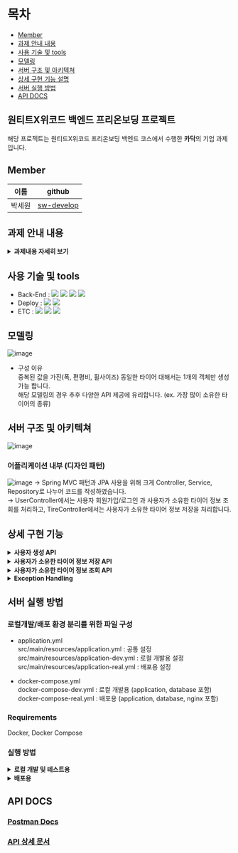 # 목차
  * [Member](#member)
  * [과제 안내 내용](#과제-안내-내용)
  * [사용 기술 및 tools](#사용-기술-및-tools)
  * [모델링](#모델링)
  * [서버 구조 및 아키텍쳐](#서버-구조-및-아키텍쳐)
  * [상세 구현 기능 설명](#상세-구현-기능)
  * [서버 실행 방법](#서버-실행-방법)
  * [API DOCS](#api-docs)


##  원티트X위코드 백엔드 프리온보딩 프로젝트 
해당 프로젝트는 원티드X위코드 프리온보딩 백엔드 코스에서 수행한 **카닥**의 기업 과제 입니다.

## Member
| 이름  | github                                   |
|-------|-----------------------------------------|
|박세원 |[sw-develop](https://github.com/sw-develop)| 


## 과제 안내 내용
<details>
<summary><b>과제내용 자세히 보기</b></summary>
<div markdown="1">

### **[필수 포함 사항]**
- READ.ME 작성
    - 프로젝트 빌드, 자세한 실행 방법 명시
    - 구현 방법과 이유에 대한 간략한 설명
    - **서버 구조 및 디자인 패턴에 대한 개략적인 설명**
    - 완료된 시스템이 배포된 서버의 주소
    - 해당 과제를 진행하면서 회고 내용 블로그 포스팅
- Swagger나 Postman을 이용하여 API 테스트 가능하도록 구현

### 1. 배경 및 공통 요구사항

<aside>
😁 **카닥에서 실제로 사용하는 프레임워크를 토대로 타이어 API를 설계 및 구현합니다.**

</aside>

- 데이터베이스 환경은 별도로 제공하지 않습니다.
  **RDB중 원하는 방식을 선택**하면 되며, sqlite3 같은 별도의 설치없이 이용 가능한 in-memory DB도 좋으며, 가능하다면 Docker로 준비하셔도 됩니다.
- 단, 결과 제출 시 README.md 파일에 실행 방법을 완벽히 서술하여 DB를 포함하여 전체적인 서버를 구동하는데 문제없도록 해야합니다.
- 데이터베이스 관련처리는 raw query가 아닌 **ORM을 이용하여 구현**합니다.
- Response Codes API를 성공적으로 호출할 경우 200번 코드를 반환하고, 그 외의 경우에는 아래의 코드로 반환합니다.

| Response Code  | Description                     |
|-------|------------------------------------------|
|200 OK	|성공
|400 Bad Request	|Parameter가 잘못된 (범위, 값 등)|
|401 Unauthorized	|인증을 위한 Header가 잘못됨|
|500 Internal Server Error	|기타 서버 에러|

---

### 2. 사용자 생성 API

🎁 **요구사항**

- ID/Password로 사용자를 생성하는 API.
- 인증 토큰을 발급하고 이후의 API는 인증된 사용자만 호출할 수 있다.

```jsx
/* Request Body 예제 */

 { "id": "candycandy", "password": "ASdfdsf3232@" }
```

---

### 3. 사용자가 소유한 타이어 정보를 저장하는 API

🎁 **요구사항**

- 자동차 차종 ID(trimID)를 이용하여 사용자가 소유한 자동차 정보를 저장한다.
- 한 번에 최대 5명까지의 사용자에 대한 요청을 받을 수 있도록 해야한다. 즉 사용자 정보와 trimId 5쌍을 요청데이터로 하여금 API를 호출할 수 있다는 의미이다.

```jsx
/* Request Body 예제 */
[
  {
    "id": "candycandy",
    "trimId": 5000
  },
  {
    "id": "mylovewolkswagen",
    "trimId": 9000
  },
  {
    "id": "bmwwow",
    "trimId": 11000
  },
  {
    "id": "dreamcar",
    "trimId": 15000
  }
]
```

🔍 **상세구현 가이드**

- 자동차 정보 조회 API의 사용은 아래와 같이 5000, 9000부분에 trimId를 넘겨서 조회할 수 있다.
  **자동차 정보 조회 API 사용 예제**

📄 [https://dev.mycar.cardoc.co.kr/v1/trim/5000](https://dev.mycar.cardoc.co.kr/v1/trim/5000)

📄 [https://dev.mycar.cardoc.co.kr/v1/trim/9000](https://dev.mycar.cardoc.co.kr/v1/trim/9000)

📄 [https://dev.mycar.cardoc.co.kr/v1/trim/11000](https://dev.mycar.cardoc.co.kr/v1/trim/11000)

📄 [https://dev.mycar.cardoc.co.kr/v1/trim/15000](https://dev.mycar.cardoc.co.kr/v1/trim/15000)


- 조회된 정보에서 타이어 정보는 spec → driving → frontTire/rearTire 에서 찾을 수 있다.
- 타이어 정보는 205/75R18의 포맷이 정상이다. 205는 타이어 폭을 의미하고 75R은 편평비, 그리고 마지막 18은 휠사이즈로써 {폭}/{편평비}R{18}과 같은 구조이다.
  위와 같은 형식의 데이터일 경우만 DB에 항목별로 나누어 서로다른 Column에 저장하도록 한다.


### 4. 사용자가 소유한 타이어 정보 조회 API

🎁 **요구사항**

- 사용자 ID를 통해서 2번 API에서 저장한 타이어 정보를 조회할 수 있어야 한다.

</div>
</details>


## 사용 기술 및 tools
- Back-End :  <img src="https://img.shields.io/badge/Java 11-007396?style=for-the-badge&logo=Java&logoColor=white"/>&nbsp;<img src="https://img.shields.io/badge/Spring Boot 2.5.7-6DB33F?style=for-the-badge&logo=SpringBoot&logoColor=white"/>&nbsp;<img src="https://img.shields.io/badge/Gradle-02303A?style=for-the-badge&logo=Gradle&logoColor=white"/>&nbsp;<img src="https://img.shields.io/badge/MySQL 8-4479A1?style=for-the-badge&logo=MySQL&logoColor=white"/>&nbsp;
- Deploy : <img src="https://img.shields.io/badge/AWS_EC2-232F3E?style=for-the-badge&logo=Amazon&logoColor=white"/>&nbsp;<img src="https://img.shields.io/badge/Docker-0052CC?style=for-the-badge&logo=Docker&logoColor=white"/>
- ETC :  <img src="https://img.shields.io/badge/Git-F05032?style=for-the-badge&logo=Git&logoColor=white"/>&nbsp;<img src="https://img.shields.io/badge/Github-181717?style=for-the-badge&logo=Github&logoColor=white"/>&nbsp;<img src="https://img.shields.io/badge/Postman-FF6C37?style=for-the-badge&logo=Postman&logoColor=white"/>&nbsp;


## 모델링
![image](https://user-images.githubusercontent.com/69254943/144006790-76db2dd4-723d-42fd-9171-4af04597532f.png)
- 구성 이유   
  중복된 값을 가진(폭, 편평비, 휠사이즈) 동일한 타이어 대해서는 1개의 객체만 생성 가능 합니다.   
  해당 모델링의 경우 추후 다양한 API 제공에 유리합니다. (ex. 가장 많이 소유한 타이어의 종류)
  

## 서버 구조 및 아키텍쳐
![image](https://user-images.githubusercontent.com/69254943/144007049-1de9d20a-8d81-4649-96a2-f4605087130c.png)


### 어플리케이션 내부 (디자인 패턴)
![image](https://user-images.githubusercontent.com/69254943/144007195-f62f3ab5-93b2-4f8c-bfb3-9198ad24ee7b.png)
→ Spring MVC 패턴과 JPA 사용을 위해 크게 Controller, Service, Repository로 나누어 코드를 작성하였습니다.   
→ UserController에서는 사용자 회원가입/로그인 과 사용자가 소유한 타이어 정보 조회를 처리하고, TireController에서는 사용자가 소유한 타이어 정보 저장을 처리합니다.


## 상세 구현 기능
<details>
<summary><b>사용자 생성 API</b></summary>
<div markdown="1">

**POST /users/signup (회원가입)**
**POST /users/login   (로그인)**

## 회원가입   
-  id와 password를 입력하여 회원가입을 할 수 있습니다.   
-  중복된 id는 사용할 수 없습니다.   

## 로그인 및 인증
- JWT 기반 인증 구현을 위해 로그인 시 토큰을 발급해주고 특정 API 요청 시 Header에 "X-AUTH-TOKEN" : "TOKEN값" 을 설정하여 인증을 수행하도록 하였습니다.   
- 인증과 권한 등 보안에 관한 기능을 제공하는 **Spring Security**를 사용하였습니다.   
-  WebSecurityConfigurerAdapter를 상속한 WebSecurityConfig 클래스를 생성하여 요청에 대한 사용 권한 체크 및 JWTFilter를 등록하였습니다.   
-  JWT   
   토큰 발행 및 검증 모듈 : io.jsonwebtoken.jjwt 라이브러리를 사용하였습니다.     
   JWTFilter를 구성하여 검증이 끝난 JWT 로부터 사용자 정보를 받아와 UsernamePasswordAuthenticationFilter로 전달하도록 하였습니다.   
   토큰에 저장한 정보 및 유효시간 : User의 name & role, 30분   
   
## Response Code
| 종류 | 상황 | 응답 코드 |
| --- | --- | --- |
| 회원가입 | 회원가입 성공 | 200 OK |
|  | 중복된 id | 400 Bad Request |
| 로그인 | 로그인 성공 | 200 OK |
|  | 존재하지 않는 id | 404 Not Found |
|  | 올바르지 않은 id, password | 400 Bad Request |

</div>
</details>

<details>
<summary><b>사용자가 소유한 타이어 정보 저장 API</b></summary>
<div markdown="1">

**POST /tires (사용자가 소유한 타이어 정보 저장)**

## 로직 구현을 위한 세부 조건
코드 작성 전 세부 조건을 명확히 정하는 것이 중요하다고 생각하여 관련 세부 조건을 자체적으로 정하였습니다.

- 해당 API 호출 가능한 사람    
  - 인증된 사용자만 (다른 사용자가 소유한 타이어 정보도 저장이 가능함)
  

- 최대 5개의 요청 데이터에 대해 1개라도 올바르지 않은 데이터가 있을 때의 처리    
  - 모든 요청 데이터가 올바른 경우에만(예외를 발생시키지 않는 경우) 정상 요청으로 판단   
  - 1개라도 올바르지 않은 데이터(예외를 발생시키는 경우)가 있는 경우 Exception 반환   


- 올바르지 않은 데이터(예외 발생)의 조건    
  - 요청 데이터의 개수가 1~5개가 아닌 경우 (400 Bad Request)   
  - 해당 id 값을 가진 사용자가 존재하지 않는 경우 (400 Not Found)      
  - 자동차 정보 조회 외부 API 응답 상태코드가 200이 아닌 경우 (400 Bad Request)      
  - 자동차 정보 조회 외부 API 응답 상태코드가 200이지만, 응답의 spec → driving → frontTire/rearTire 에서 타이어 정보를 찾을 수 없는 경우 (400 Bad Request)      


- 올바른 타이어 정보 포맷인지 확인 과정
  - 공백(`\t, \n, \x0B, \f, \r`) 제거
  - `{차량종류}{폭}/{편평비}R{휠사이즈}` 패턴에 맞는지 확인   
  - 올바른 포맷인 경우   
    frontTire, rearTire 중 올바른 포맷의 타이어만 저장   
    frontTire와 rearTire가 동일한 타이어 정보인 경우 Tire 객체 1개 생성, 사용자 소유 타이어 1개 생성   
  - 올바르지 않은 포맷인 경우   
    예외 처리는 되지 않고 사용자 소유 타이어 정보가 저장되지 않음   
    (외부 API의 응답값의 포맷이 달라서 발생한 경우이므로 예외라고 보지 않았음)


- 사용자 소유 타이어 정보 저장 순서    
  1. (사용자id, trimID)를 한 쌍으로 데이터 유효성 검사 수행   
   사용자 정보 존재 확인   
   trimID에 대한 외부 API 응답 코드 & 응답에서 타이어 정보 찾을 수 있는지 확인   
   올바른 타이어 포맷인 경우 타이어 정보를 데이터베이스로부터 가져오거나 새로 생성
  2. 1의 검사 통과했고, 해당 (사용자, 타이어) 정보가 데이터베이스에 아직 없는 경우에 UserTire 객체 생성하여 List<>에 저장해둠   
  3. 모든 요청 값에 대해 1,2 과정 수행 후 List<>에 있는 UserTire 객체를 데이터베이스에 저장
     

*위의 해당 저장 순서 선택 이유   
올바르지 않은 데이터가 존재해 중간에 예외가 발생한 경우 데이터베이스 rollback을 수행하지 않아도 됨   
새로운 타이어 정보는 데이터베이스에 무조건 저장됨(타이어 정보는 요청 시 마다 새로운 값일 경우 데이터베이스에 새로 생성해둬도 문제가 없음)   

## 기능 구현 자세한 설명
- 자동차 정보 조회 외부 API 호출   
  - RestTemplate 사용하여 HTTP Client로 Cardoc의 REST API를 호출하였습니다.
  - RestTemplate Bean 등록을 위해 RestTemplateConfig 클래스를 구성하였습니다.
  - Connection Pooling을 사용하여 커넥션을 재사용하고 제한하기 위해 apache에서 제공하는 HttpClient를 사용하였습니다.


- 외부 API에 대한 응답 String to Json 
  - `com.googlecode.json-simple` 라이브러로 RestTemplate으로 호출 시 반환된 응답의 body를 Parsing하고 JSONObject로 변환시켰습니다.
  - 찾고자 하는 타이어 정보는 spec → driving → frontTire/rearTire 이므로, 데이터의 key로 해당 값을 접근하기 위해 JSONObject로 변환하여 쉽게 접근하도록 하였습니다.


- 올바른 타이어 정보 포맷인지 확인 
  - 올바른 데이터 형식을 `{차량종류}{폭}/{편평비}R{휠사이즈}` 로 정해두고, 해당 형식에 해당하는 `[a-zA-Z]?[0-9]+/[0-9]+R[0-9]+` 정규식 표현과 주어진 데이터 값이 매칭되는지 비교하였습니다.  

## Response Code
| 상황 | 응답 코드 |
| --- | --- |
| 사용자가 소유한 타이어 정보 저장 성공 | 200 OK |
| 요청 데이터 개수가 0개 or 5개 초과 | 400 Bad Request |
| 자동차 정보 조회 외부 API 응답 상태코드 200이 아님 | 400 Bad Request |
| 자동차 정보 조회 외부 API 응답 상태코드가 200이지만, 응답의 spec → driving → frontTire/rearTire 에서 타이어 정보를 찾을 수 없음 | 400 Bad Request |
| Header에 Token이 없음 | 401 Unauthorized |

</div>
</details>

<details>
<summary><b>사용자가 소유한 타이어 정보 조회 API</b></summary>
<div markdown="1">

**GET /{userName}/tires**

## 기능 구현 자세한 설명
JpaRepository<T, ID> 인터페이스를 구현한 UserRepository와 UserTireRepository 를 사용해 PathVariable로 들어온 userName에 해당하는 사용자가 존재하는지 확인 후 해당 사용자가 소유한 타이어 정보를 찾아 반환하도록 하였습니다.

## Response Code
| 상황 | 응답 코드 |
| --- | --- |
| 사용자가 소유한 타이어 정보 조회 성공 | 200 OK |
| 해당 사용자가 존재하지 않음 | 404 Not Found |
| Header에 Token이 없음 | 401 Unauthorized |

</div>
</details>

<details>
<summary><b>Exception Handling</b></summary>
<div markdown="1">

- `@RestControllerAdvice`와 `@ExceptionHandler` 을 사용해 가장 많이 사용하는 BadRequest와 ResourceNotFound에 대한 Custom 예외 처리 구성하였습니다.
- DefaultResponse 클래스로 응답 기본 형태를 구성해두고, 응답시 사용할 Response Code와 Response Message를 구체적으로 작성해두었습니다.   
```java
// Response Message 
public static final String INTERNAL_SERVER_ERROR    = "서버 내부 에러";

public static final String SUCCESS_USER_SIGNUP      = "유저 회원 가입 성공";
public static final String SUCCESS_USER_LOGIN       = "유저 로그인 성공";

public static final String FAIL_USER_SIGNUP_DUPLICATE_USER_ID = "중복된 ID 입니다";
public static final String FAIL_USER_LOGIN_WRONG_PASSWORD = "잘못된 비밀번호 입니다.";

public static final String SUCCESS_SAVE_TIRE_INFO   = "사용자가 소유한 타이어 정보 저장 성공";

public static final String SUCCESS_GET_TIRE_LIST    = "사용자가 소유한 타이어 정보 조회 성공";

public static final String FAIL_USERTIRE_NOT_VALID_NUMBER_OF_DATA_REQUESTS = "요청 값의 개수는 1개 이상 5개 이하여야 합니다.";
public static final String FAIL_USERTIRE_CANNOT_FIND_CAR_INFO = " 해당 자동차 정보를 조회할 수 없습니다";
public static final String FAIL_USERTIRE_CANNOT_FIND_TIRE_INFO = "해당 타이어 정보를 조회할 수 없습니다";
```
→ 통일된 형식으로 구체적인 응답메시지와 함께 응답 확인이 가능합니다.   

</div>
</details>


## 서버 실행 방법
### 로컬개발/배포 환경 분리를 위한 파일 구성
- application.yml   
  src/main/resources/application.yml : 공통 설정   
  src/main/resources/application-dev.yml : 로컬 개발용 설정   
  src/main/resources/application-real.yml : 배포용 설정   


- docker-compose.yml   
  docker-compose-dev.yml : 로컬 개발용 (application, database 포함)   
  docker-compose-real.yml : 배포용 (application, database, nginx 포함)   
  
  
### Requirements
Docker, Docker Compose   


### 실행 방법
<details>
<summary><b>로컬 개발 및 테스트용</b></summary>
<div markdown="1">

1. 해당 프로젝트 git clone 후 프로젝트 폴더로 이동

    ```bash
    $ git clone https://github.com/Wanted-Preonboarding-Backend-1st-G5/Assignment7-SW.git
    $ cd Assignment7-SW
    ```
2. 어플리케이션, MySQL 컨테이너 생성 및 실행

    ```bash
    $ docker-compose -f docker-compose-dev.yml up -d
    ```

   → -d : 백그라운드 실행   
   → Dockerfile에서 `gradle build` 를 수행하므로 cardoc_api container 생성 시 시간이 소요될 수 있습니다.   

</div>
</details>

<details>
<summary><b>배포용</b></summary>
<div markdown="1">

1. 해당 프로젝트 git clone 후 프로젝트 폴더로 이동

    ```bash
    $ git clone https://github.com/Wanted-Preonboarding-Backend-1st-G5/Assignment7-SW.git
    $ cd Assignment7-SW
    ```
2. 어플리케이션, MySQL, Nginx 컨테이너 생성 및 실행

    ```bash
    $ docker-compose -f docker-compose-real.yml up -d
    ```

   → Dockerfile에서 `gradle build` 를 수행하므로 cardoc_api container 생성 시 시간이 소요될 수 있습니다.   

</div>
</details>


## API DOCS
### [Postman Docs](https://documenter.getpostman.com/view/12950398/UVJhEFaS)
### [API 상세 문서](https://github.com/Wanted-Preonboarding-Backend-1st-G5/Assignment7-SW/wiki/API-문서)
